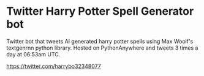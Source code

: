 # Twitter Harry Potter Spell Generator bot
Twitter bot that tweets AI generated harry potter spells using Max Woolf's textgenrnn python library. 
Hosted on PythonAnywhere and tweets 3 times a day at 06:53am UTC.

https://twitter.com/harrybo32348077
